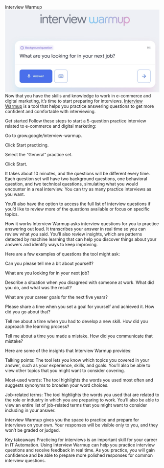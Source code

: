Interview Warmup
![img_1.png](img_1.png)
Now that you have the skills and knowledge to work in e-commerce and digital marketing, it’s time to start preparing for interviews. 
[Interview Warmup](http://grow.google/certificates/interview-warmup)
 is a tool that helps you practice answering questions to get more confident and comfortable with interviewing.

Get started
Follow these steps to start a 5-question practice interview related to e-commerce and digital marketing:

Go to grow.google/interview-warmup.

Click Start practicing.

Select the “General” practice set.

Click Start.

It takes about 10 minutes, and the questions will be different every time. Each question set will have two background questions, one behavioral question, and two technical questions, simulating what you would encounter in a real interview. You can try as many practice interviews as you want.

You’ll also have the option to access the full list of interview questions if you’d like to review more of the questions available or focus on specific topics.

How it works
Interview Warmup asks interview questions for you to practice answering out loud. It transcribes your answer in real time so you can review what you said. You’ll also review insights, which are patterns detected by machine learning that can help you discover things about your answers and identify ways to keep improving.

Here are a few examples of questions the tool might ask:

Can you please tell me a bit about yourself?

What are you looking for in your next job?

Describe a situation when you disagreed with someone at work. What did you do, and what was the result?

What are your career goals for the next five years?

Please share a time when you set a goal for yourself and achieved it. How did you go about that?

Tell me about a time when you had to develop a new skill. How did you approach the learning process?

Tell me about a time you made a mistake. How did you communicate that mistake?

Here are some of the insights that Interview Warmup provides:

Talking points: The tool lets you know which topics you covered in your answer, such as your experience, skills, and goals. You’ll also be able to view other topics that you might want to consider covering.

Most-used words: The tool highlights the words you used most often and suggests synonyms to broaden your word choices.

Job-related terms: The tool highlights the words you used that are related to the role or industry in which you are preparing to work. You’ll also be able to view an entire list of job-related terms that you might want to consider including in your answer.

Interview Warmup gives you the space to practice and prepare for interviews on your own. Your responses will be visible only to you, and they won’t be graded or judged.

Key takeaways
Practicing for interviews is an important skill for your career in IT Automation. Using Interview Warmup can help you practice interview questions and receive feedback in real time. As you practice, you will gain confidence and be able to prepare more polished responses for common interview questions.

